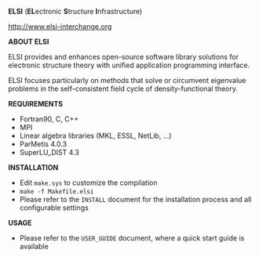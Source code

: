 **ELSI** (**EL**ectronic **S**tructure **I**nfrastructure)

http://www.elsi-interchange.org

**ABOUT ELSI**

ELSI provides and enhances open-source software library solutions for electronic structure theory with unified application programming interface.

ELSI focuses particularly on methods that solve or circumvent eigenvalue problems in the self-consistent field cycle of density-functional theory.

**REQUIREMENTS**

  * Fortran90, C, C++
  * MPI
  * Linear algebra libraries (MKL, ESSL, NetLib, ...)
  * ParMetis 4.0.3
  * SuperLU_DIST 4.3

**INSTALLATION**

  * Edit `make.sys` to customize the compilation
  * `make -f Makefile.elsi`
  * Please refer to the `INSTALL` document for the installation process and all configurable settings

**USAGE**

  * Please refer to the `USER_GUIDE` document, where a quick start guide is available
